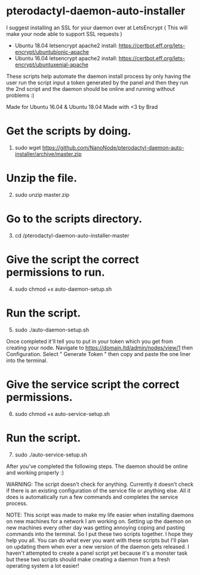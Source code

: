 # pterodactyl-daemon-auto-installer

I suggest installing an SSL for your daemon over at LetsEncrypt ( This will make your node able to support SSL requests )

- Ubuntu 18.04 letsencrypt apache2 install: https://certbot.eff.org/lets-encrypt/ubuntubionic-apache
- Ubuntu 16.04 letsencrypt apache2 install: https://certbot.eff.org/lets-encrypt/ubuntuxenial-apache

These scripts help automate the daemon install process by only having the user run the script input a token generated by the panel and then they run the 2nd script and the daemon should be online and running without problems :)


Made for Ubuntu 16.04 & Ubuntu 18.04
Made with <3 by Brad

# Get the scripts by doing. 
1. sudo wget https://github.com/NanoNode/pterodactyl-daemon-auto-installer/archive/master.zip

# Unzip the file.
2. sudo unzip master.zip

# Go to the scripts directory.
3. cd /pterodactyl-daemon-auto-installer-master

# Give the script the correct permissions to run.
4. sudo chmod +x auto-daemon-setup.sh

# Run the script.
5. sudo ./auto-daemon-setup.sh

Once completed it'll tell you to put in your token which you get from creating your node.
Navigate to https://domain.ltd/admin/nodes/view/1 then Configuration.
Select " Generate Token " then copy and paste the one liner into the terminal.

# Give the service script the correct permissions.
6. sudo chmod +x auto-service-setup.sh

# Run the script.
7. sudo ./auto-service-setup.sh

After you've completed the following steps. The daemon should be online and working properly :)


WARNING: The script doesn't check for anything. Currently it doesn't check if there is an existing configuration of the service file or anything else. All it does is automatically run a few commands and completes the service process.

NOTE: This script was made to make my life easier when installing daemons on new machines for a network I am working on. Setting up the daemon on new machines every other day was getting annoying coping and pasting commands into the terminal. So I put these two scripts together. I hope they help you all. You can do what ever you want with these scripts but I'll plan on updating them when ever a new version of the daemon gets released. I haven't attempted to create a panel script yet because it's a monster task but these two scripts should make creating a daemon from a fresh operating system a lot easier!
